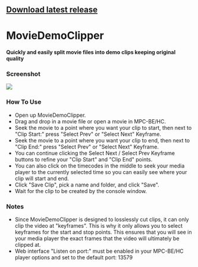 ## [Download latest release](https://github.com/nicko88/MovieDemoClipper/releases/latest)

# MovieDemoClipper
#### Quickly and easily split movie files into demo clips keeping original quality

### Screenshot

<img src="https://github.com/user-attachments/assets/26728ecd-691f-4db7-938f-272121f5e9a3"/>

### How To Use
* Open up MovieDemoClipper.
* Drag and drop in a movie file or open a movie in MPC-BE/HC.
* Seek the movie to a point where you want your clip to start, then next to "Clip Start:" press "Select Prev" or "Select Next" Keyframe.
* Seek the movie to a point where you want your clip to end, then next to "Clip End:" press "Select Prev" or "Select Next" Keyframe.
* You can continue clicking the Select Next / Select Prev Keyframe buttons to refine your "Clip Start" and "Clip End" points.
* You can also click on the timecodes in the middle to seek your media player to the currently selected time so you can easily see where your clip will start and end.
* Click "Save Clip", pick a name and folder, and click "Save".
* Wait for the clip to be created by the console window.

### Notes
* Since MovieDemoClipper is designed to losslessly cut clips, it can only clip the video at "keyframes".  This is why it only allows you to select keyframes for the start and stop points.  This ensures that you will see in your media player the exact frames that the video will ultimately be clipped at.
* Web interface "Listen on port:" must be enabled in your MPC-BE/HC player options and set to the default port: 13579